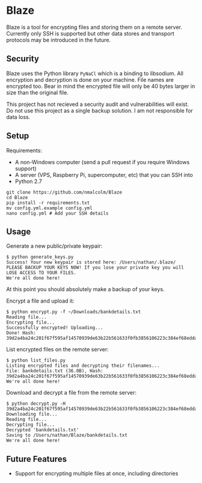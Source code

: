 # Blaze

Blaze is a tool for encrypting files and storing them on a remote server. Currently only SSH is supported but other data stores and transport protocols may be introduced in the future.

## Security

Blaze uses the Python library `PyNaCl` which is a binding to libsodium. All encryption and decryption is done on your machine. File names are encrypted too. Bear in mind the encrypted file will only be 40 bytes larger in size than the original file.

This project has not recieved a security audit and vulnerabilities will exist. Do not use this project as a single backup solution. I am not responsible for data loss.

## Setup

Requirements:

- A non-Windows computer (send a pull request if you require Windows support)
- A server (VPS, Raspberry Pi, supercomputer, etc) that you can SSH into
- Python 2.7

```
git clone https://github.com/nmalcolm/Blaze
cd Blaze
pip install -r requirements.txt
mv config.yml.example config.yml
nano config.yml # Add your SSH details
```

## Usage

Generate a new public/private keypair:

```
$ python generate_keys.py
Success! Your new keypair is stored here: /Users/nathan/.blaze/
PLEASE BACKUP YOUR KEYS NOW! If you lose your private key you will LOSE ACCESS TO YOUR FILES.
We're all done here!
```

At this point you should absolutely make a backup of your keys.

Encrypt a file and upload it:

```
$ python encrypt.py -f ~/Downloads/bankdetails.txt
Reading file...
Encrypting file...
Successfully encrypted! Uploading...
Done! Hash: 39d2a4ba24c201f67f595af14570939de63b22b561633f0fb3856106223c384ef68edda00cd509834d386722e010b90c900db471314ac0
```

List encrypted files on the remote server:

```
$ python list_files.py
Listing encrypted files and decrypting their filenames...
File: bankdetails.txt (36.0B), Hash: 39d2a4ba24c201f67f595af14570939de63b22b561633f0fb3856106223c384ef68edda00cd509834d386722e010b90c900db471314ac0
We're all done here!
```

Download and decrypt a file from the remote server:

```
$ python decrypt.py -H 39d2a4ba24c201f67f595af14570939de63b22b561633f0fb3856106223c384ef68edda00cd509834d386722e010b90c900db471314ac0
Downloading file...
Reading file...
Decrypting file...
Decrypted 'bankdetails.txt'
Saving to /Users/nathan/Blaze/bankdetails.txt
We're all done here!
```

## Future Features

- Support for encrypting multiple files at once, including directories

